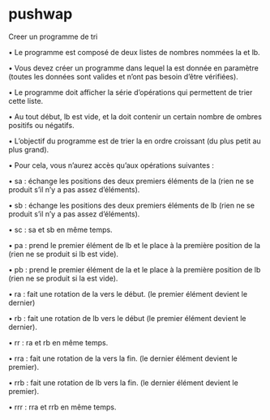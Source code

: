 # pushwap


Creer un programme de tri




• Le programme est composé de deux listes de nombres nommées la et lb.

• Vous devez créer un programme dans lequel la est donnée en paramètre (toutes les données sont valides et n’ont pas besoin d’être vérifiées).

• Le programme doit afficher la série d’opérations qui permettent de trier cette liste.

• Au tout début, lb est vide, et la doit contenir un certain nombre de ombres positifs ou négatifs.

• L’objectif du programme est de trier la en ordre croissant (du plus petit au plus grand).

• Pour cela, vous n’aurez accès qu’aux opérations suivantes :

• sa : échange les positions des deux premiers éléments de la (rien ne se produit s’il n’y a pas assez
d’éléments).

• sb : échange les positions des deux premiers éléments de lb (rien ne se produit s’il n’y a pas assez
d’éléments).

• sc : sa et sb en même temps.

• pa : prend le premier élément de lb et le place à la première position de la (rien ne se produit si
lb
est vide).

• pb : prend le premier élément de la et le place à la première position de lb (rien ne se produit si
la est vide).

• ra : fait une rotation de la vers le début. (le premier élément devient le dernier)

• rb : fait une rotation de lb vers le début (le premier élément devient le dernier).

• rr : ra et rb en même temps.

• rra : fait une rotation de la vers la fin. (le dernier élément devient le premier).

• rrb : fait une rotation de lb vers la fin. (le dernier élément devient le premier).

• rrr : rra et rrb en même temps.

